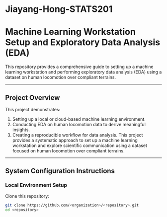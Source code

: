 # Jiayang-Hong-STATS201
# Machine Learning Workstation Setup and Exploratory Data Analysis (EDA)

This repository provides a comprehensive guide to setting up a machine learning workstation and performing exploratory data analysis (EDA) using a dataset on human locomotion over compliant terrains.

---

## Project Overview

This project demonstrates:
1. Setting up a local or cloud-based machine learning environment.
2. Conducting EDA on human locomotion data to derive meaningful insights.
3. Creating a reproducible workflow for data analysis.
This project provides a systematic approach to set up a machine learning workstation and explore scientific communication using a dataset focused on human locomotion over compliant terrains.
---
## System Configuration Instructions

### Local Environment Setup

Clone this repository:
   ```bash
   git clone https://github.com/<organization>/<repository>.git
   cd <repository>


